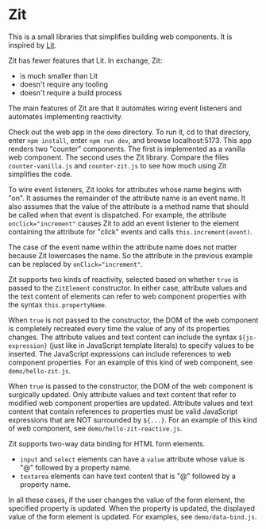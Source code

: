 # Zit

This is a small libraries that simplifies building web components.
It is inspired by [Lit](https://lit.dev).

Zit has fewer features that Lit.
In exchange, Zit:

- is much smaller than Lit
- doesn't require any tooling
- doesn't require a build process

The main features of Zit are that it
automates wiring event listeners
and automates implementing reactivity.

Check out the web app in the `demo` directory.
To run it, cd to that directory, enter `npm install`,
enter `npm run dev`, and browse localhost:5173.
This app renders two "counter" components.
The first is implemented as a vanilla web component.
The second uses the Zit library.
Compare the files `counter-vanilla.js` and `counter-zit.js`
to see how much using Zit simplifies the code.

To wire event listeners,
Zit looks for attributes whose name begins with "on".
It assumes the remainder of the attribute name is an event name.
It also assumes that the value of the attribute is a method name
that should be called when that event is dispatched.
For example, the attribute `onclick="increment"` causes Zit to
add an event listener to the element containing the attribute
for "click" events and calls `this.increment(event)`.

The case of the event name within the attribute name does not matter
because Zit lowercases the name.
So the attribute in the previous example
can be replaced by `onClick="increment"`.

Zit supports two kinds of reactivity, selected based on
whether `true` is passed to the `ZitElement` constructor.
In either case, attribute values and the text content of elements
can refer to web component properties with the syntax `this.propertyName`.

When `true` is not passed to the constructor,
the DOM of the web component is completely recreated
every time the value of any of its properties changes.
The attribute values and text content can include the syntax `${js-expression}`
(just like in JavaScript template literals)
to specify values to be inserted.
The JavaScript expressions can include references to web component properties.
For an example of this kind of web component, see `demo/hello-zit.js`.

When `true` is passed to the constructor,
the DOM of the web component is surgically updated.
Only attribute values and text content
that refer to modified web component properties are updated.
Attribute values and text content that contain references to properties
must be valid JavaScript expressions that are NOT surrounded by `${...}`.
For an example of this kind of web component, see `demo/hello-zit-reactive.js`.

Zit supports two-way data binding for HTML form elements.

- `input` and `select` elements can have a `value` attribute
  whose value is "@" followed by a property name.
- `textarea` elements can have text content
  that is "@" followed by a property name.

In all these cases, if the user changes the value of the form element,
the specified property is updated.
When the property is updated,
the displayed value of the form element is updated.
For examples, see `demo/data-bind.js`.
